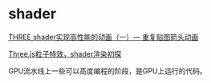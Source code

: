 # shader

[THREE shader实现高性能的动画（一）— 重复贴图箭头动画](https://juejin.cn/post/6844904014845313038)

[Three.js粒子特效，shader渲染初探](https://juejin.cn/post/6844903615438553096#heading-19)

GPU流水线上一些可以高度编程的阶段，是GPU上运行的代码。
